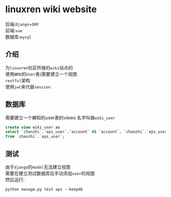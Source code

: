 # linuxren wiki website
后端:`Django`+`DRF`  
前端:`vue`  
数据库:`mysql`  
## 介绍
为`linuxren`社区所做的`wiki`站点的  
使用`蝉知`的`User`表(需要建立一个视图  
`restful`架构  
使用`jwt`来代替`session`  

## 数据库
需要建立一个蝉知的user表的views
名字叫做`wiki_user`
```sql
create view wiki_user as
select `chanzhi`.`eps_user`.`account` AS `account`, `chanzhi`.`eps_user`.`password` AS `password`
from `chanzhi`.`eps_user`;
```
## 测试
由于`django`的`model`无法建立视图  
需要在建立测试数据库后手动添加`user`的视图  
然后运行:
```shell
python manage.py test api --keepdb
```